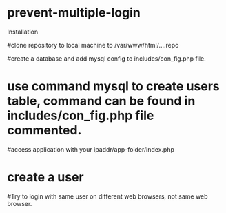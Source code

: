 # prevent-multiple-login

Installation

#clone repository to local machine to /var/www/html/....repo

#create a database and add mysql config to includes/con_fig.php file.
# use command mysql to create users table, command can be found in includes/con_fig.php file commented.
#access application with your ipaddr/app-folder/index.php
# create a user 
#Try to login with same user on different web browsers, not same web browser.
